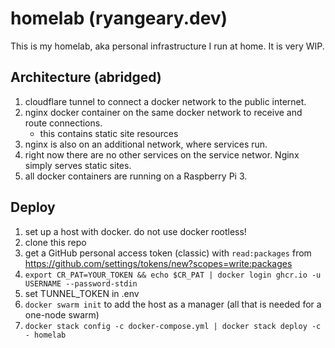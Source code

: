 # homelab (ryangeary.dev)

This is my homelab, aka personal infrastructure I run at home. It is very WIP.

## Architecture (abridged)

1. cloudflare tunnel to connect a docker network to the public internet.
1. nginx docker container on the same docker network to receive and route connections.
    - this contains static site resources
1. nginx is also on an additional network, where services run.
1. right now there are no other services on the service networ. Nginx simply serves static sites.
1. all docker containers are running on a Raspberry Pi 3.

## Deploy

1. set up a host with docker. do not use docker rootless!
1. clone this repo
1. get a GitHub personal access token (classic) with `read:packages` from https://github.com/settings/tokens/new?scopes=write:packages
1. `export CR_PAT=YOUR_TOKEN && echo $CR_PAT | docker login ghcr.io -u USERNAME --password-stdin`
1. set TUNNEL_TOKEN in .env
1. `docker swarm init` to add the host as a manager (all that is needed for a one-node swarm)
1. `docker stack config -c docker-compose.yml | docker stack deploy -c - homelab`
